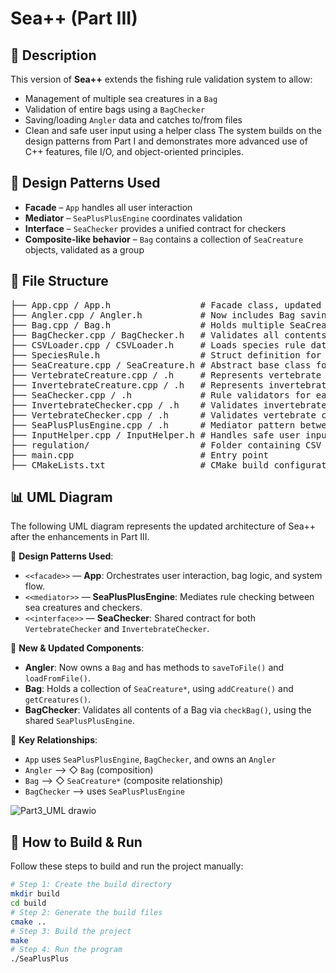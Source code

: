 # Sea++ (Part III)

## 🎣 Description
This version of **Sea++** extends the fishing rule validation system to allow:
- Management of multiple sea creatures in a `Bag`
- Validation of entire bags using a `BagChecker`
- Saving/loading `Angler` data and catches to/from files
- Clean and safe user input using a helper class
The system builds on the design patterns from Part I and demonstrates more advanced use of C++ features, file I/O, and object-oriented principles.

## 🧠 Design Patterns Used
- **Facade** – `App` handles all user interaction
- **Mediator** – `SeaPlusPlusEngine` coordinates validation
- **Interface** – `SeaChecker` provides a unified contract for checkers
- **Composite-like behavior** – `Bag` contains a collection of `SeaCreature` objects, validated as a group

## 📁 File Structure
<pre>
├── App.cpp / App.h                 # Facade class, updated to support Bag and load/save
├── Angler.cpp / Angler.h           # Now includes Bag saving/loading
├── Bag.cpp / Bag.h                 # Holds multiple SeaCreature objects
├── BagChecker.cpp / BagChecker.h   # Validates all contents of a Bag using engine
├── CSVLoader.cpp / CSVLoader.h     # Loads species rule data from CSV
├── SpeciesRule.h                   # Struct definition for species size and bag limit rules
├── SeaCreature.cpp / SeaCreature.h # Abstract base class for all sea creatures
├── VertebrateCreature.cpp / .h     # Represents vertebrate species (no eggs)
├── InvertebrateCreature.cpp / .h   # Represents invertebrate species (may have eggs)
├── SeaChecker.cpp / .h             # Rule validators for each creature type
├── InvertebrateChecker.cpp / .h    # Validates invertebrate creatures against rules
├── VertebrateChecker.cpp / .h      # Validates vertebrate creatures against rules
├── SeaPlusPlusEngine.cpp / .h      # Mediator pattern between checkers
├── InputHelper.cpp / InputHelper.h # Handles safe user input (with validation and formatting)
├── regulation/                     # Folder containing CSV rule files (size/bag limits)
├── main.cpp                        # Entry point
├── CMakeLists.txt                  # CMake build configuration file
</pre>

## 📊 UML Diagram
The following UML diagram represents the updated architecture of Sea++ after the enhancements in Part III.

🧩 **Design Patterns Used**:
- `<<facade>>` — **App**: Orchestrates user interaction, bag logic, and system flow.
- `<<mediator>>` — **SeaPlusPlusEngine**: Mediates rule checking between sea creatures and checkers.
- `<<interface>>` — **SeaChecker**: Shared contract for both `VertebrateChecker` and `InvertebrateChecker`.
  
📐 **New & Updated Components**:
- **Angler**: Now owns a `Bag` and has methods to `saveToFile()` and `loadFromFile()`.
- **Bag**: Holds a collection of `SeaCreature*`, using `addCreature()` and `getCreatures()`.
- **BagChecker**: Validates all contents of a Bag via `checkBag()`, using the shared `SeaPlusPlusEngine`.
  
🔁 **Key Relationships**:
- `App` uses `SeaPlusPlusEngine`, `BagChecker`, and owns an `Angler`
- `Angler` ⟶ ◇ `Bag` (composition)
- `Bag` ⟶ ◇ `SeaCreature*` (composite relationship)
- `BagChecker` ⟶ uses `SeaPlusPlusEngine`
  
![Part3_UML drawio](https://github.com/user-attachments/assets/4cf09927-6de8-4b5c-9016-2d3e653eb151)

## 🚀 How to Build & Run
Follow these steps to build and run the project manually:
```bash
# Step 1: Create the build directory
mkdir build
cd build
# Step 2: Generate the build files
cmake ..
# Step 3: Build the project
make
# Step 4: Run the program
./SeaPlusPlus
